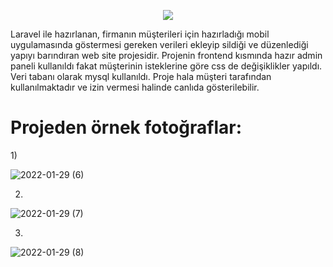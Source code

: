 <p align="center"><img src="https://laravel.com/assets/img/components/logo-laravel.svg"></p>

Laravel ile hazırlanan, firmanın müşterileri için hazırladığı mobil uygulamasında göstermesi gereken verileri ekleyip sildiği ve düzenlediği yapıyı barındıran web site projesidir. Projenin frontend kısmında hazır admin paneli kullanıldı fakat müşterinin isteklerine göre css de değişiklikler yapıldı. Veri tabanı olarak mysql kullanıldı. Proje hala müşteri tarafından kullanılmaktadır ve izin vermesi halinde canlıda gösterilebilir.

<h1>Projeden örnek fotoğraflar:</h1>
1)

![2022-01-29 (6)](https://user-images.githubusercontent.com/43759769/151667268-111b9529-aa9d-4380-bf02-ac093c548738.png)

2)

![2022-01-29 (7)](https://user-images.githubusercontent.com/43759769/151667279-2b7b54ee-3767-4998-98e2-24e02ab996dd.png)

3)

![2022-01-29 (8)](https://user-images.githubusercontent.com/43759769/151667297-f9056169-f037-49da-9d3f-7dd1a58c08ab.png)
